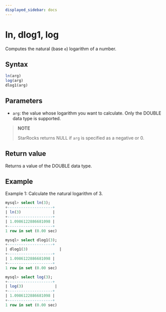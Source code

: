 ```yaml
---
displayed_sidebar: docs
---
```


# ln, dlog1, log



Computes the natural (base `e`) logarithm of a number.

## Syntax

```SQL
ln(arg)
log(arg)
dlog1(arg)
```

## Parameters

- `arg`: the value whose logarithm you want to calculate. Only the DOUBLE data type is supported.

> **NOTE**
>
> StarRocks returns NULL if `arg` is specified as a negative or 0.

## Return value

Returns a value of the DOUBLE data type.

## Example

Example 1: Calculate the natural logarithm of 3.

```SQL
mysql> select ln(3);
+--------------------+
| ln(3)              |
+--------------------+
| 1.0986122886681098 |
+--------------------+
1 row in set (0.00 sec)

mysql> select dlog1(3);
+--------------------+
| dlog1(3)              |
+--------------------+
| 1.0986122886681098 |
+--------------------+
1 row in set (0.00 sec)

mysql> select log(3);
+--------------------+
| log(3)              |
+--------------------+
| 1.0986122886681098 |
+--------------------+
1 row in set (0.00 sec)

```
